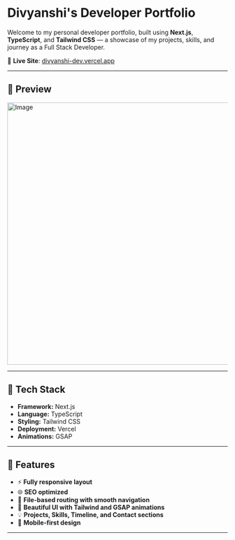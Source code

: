# Divyanshi's Developer Portfolio

Welcome to my personal developer portfolio, built using **Next.js**, **TypeScript**, and **Tailwind CSS** — a showcase of my projects, skills, and journey as a Full Stack Developer.

🔗 **Live Site**: [divyanshi-dev.vercel.app](https://divyanshi-dev.vercel.app)

---
## 📸 Preview
<img width="1346" height="599" alt="Image" src="https://github.com/user-attachments/assets/72ad3f1e-2e9c-4ca0-a1f2-37a5abb2de14" />

---

## 🚀 Tech Stack

- **Framework:** Next.js
- **Language:** TypeScript
- **Styling:** Tailwind CSS
- **Deployment:** Vercel
- **Animations:** GSAP

---

## 🧩 Features

- ⚡ **Fully responsive layout**
- 🌐 **SEO optimized**
- 🧭 **File-based routing with smooth navigation**
- 🎨 **Beautiful UI with Tailwind and GSAP animations**
- 💡 **Projects, Skills, Timeline, and Contact sections**
- 📱 **Mobile-first design**

---


